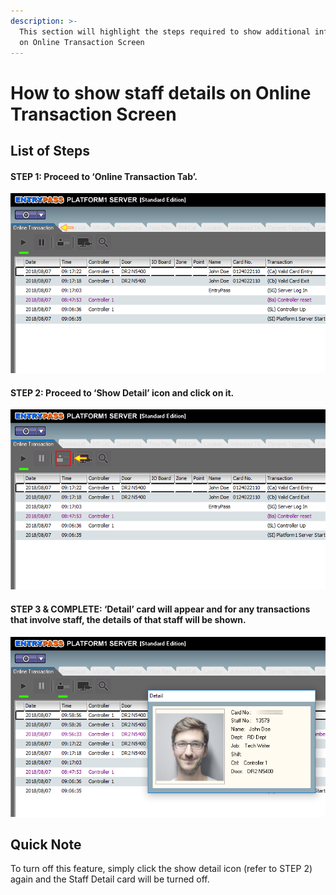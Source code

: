 ```yaml
---
description: >-
  This section will highlight the steps required to show additional information
  on Online Transaction Screen
---
```


# How to show staff details on Online Transaction Screen

## List of Steps

#### STEP 1: Proceed to ‘Online Transaction Tab’.

![](../.gitbook/assets/untitled2%20%287%29.png)



#### STEP 2: Proceed to ‘Show Detail’ icon and click on it.

![](../.gitbook/assets/untitled3b%20%281%29.png)



#### STEP 3 & COMPLETE: ‘Detail’ card will appear and for any transactions that involve staff, the details of that staff will be shown.

![](../.gitbook/assets/untitled4a.png)



## Quick Note

To turn off this feature, simply click the show detail icon \(refer to STEP 2\) again and the Staff Detail card will be turned off. 



